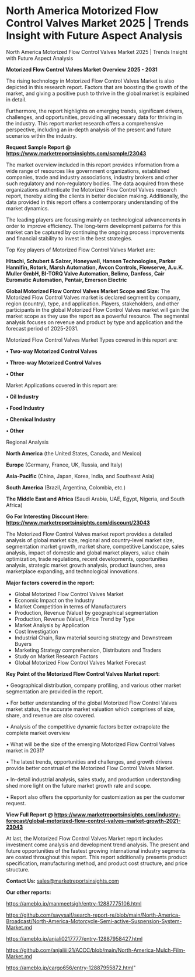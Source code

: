 # North America Motorized Flow Control Valves Market 2025 | Trends Insight with Future Aspect Analysis
North America Motorized Flow Control Valves Market 2025 | Trends Insight with Future Aspect Analysis

<Strong> Motorized Flow Control Valves Market Overview 2025 - 2031</strong>

The rising technology in Motorized Flow Control Valves Market is also depicted in this research report. Factors that are boosting the growth of the market, and giving a positive push to thrive in the global market is explained in detail.

Furthermore, the report highlights on emerging trends, significant drivers, challenges, and opportunities, providing all necessary data for thriving in the industry. This report market research offers a comprehensive perspective, including an in-depth analysis of the present and future scenarios within the industry.

<strong>Request Sample Report @ <a href=https://www.marketreportsinsights.com/sample/23043>https://www.marketreportsinsights.com/sample/23043</a></strong>

The market overview included in this report provides information from a wide range of resources like government organizations, established companies, trade and industry associations, industry brokers and other such regulatory and non-regulatory bodies. The data acquired from these organizations authenticate the Motorized Flow Control Valves research report, thereby aiding the clients in better decision making. Additionally, the data provided in this report offers a contemporary understanding of the market dynamics.

The leading players are focusing mainly on technological advancements in order to improve efficiency. The long-term development patterns for this market can be captured by continuing the ongoing process improvements and financial stability to invest in the best strategies.

Top Key players of Motorized Flow Control Valves Market are:

<strong>Hitachi, Schubert & Salzer, Honeywell, Hansen Technologies, Parker Hannifin, Rotork, Marsh Automation, Avcon Controls, Flowserve, A.u.K. Muller GmbH, BI-TORQ Valve Automation, Belimo, Danfoss, Cair Euromatic Automation, Pentair, Emerson Electric</strong>

<strong><b>Global Motorized Flow Control Valves Market Scope and Size:</b></strong>
The Motorized Flow Control Valves market is declared segment by company, region (country), type, and application. Players, stakeholders, and other participants in the global Motorized Flow Control Valves market will gain the market scope as they use the report as a powerful resource. The segmental analysis focuses on revenue and product by type and application and the forecast period of 2025-2031.

Motorized Flow Control Valves Market Types covered in this report are:

<strong>• Two-way Motorized Control Valves

• Three-way Motorized Control Valves

• Other</strong>

Market Applications covered in this report are:

<strong>• Oil Industry

• Food Industry

• Chemical Industry

• Other</strong> 

Regional Analysis

<strong>North America</strong> (the United States, Canada, and Mexico)

<strong>Europe</strong> (Germany, France, UK, Russia, and Italy)

<strong>Asia-Pacific</strong> (China, Japan, Korea, India, and Southeast Asia)

<strong>South America</strong> (Brazil, Argentina, Colombia, etc.)

<strong>The Middle East and Africa</strong> (Saudi Arabia, UAE, Egypt, Nigeria, and South Africa)

<strong>Go For Interesting Discount Here: <a href=https://www.marketreportsinsights.com/discount/23043>https://www.marketreportsinsights.com/discount/23043</a></strong>

The Motorized Flow Control Valves market report provides a detailed analysis of global market size, regional and country-level market size, segmentation market growth, market share, competitive Landscape, sales analysis, impact of domestic and global market players, value chain optimization, trade regulations, recent developments, opportunities analysis, strategic market growth analysis, product launches, area marketplace expanding, and technological innovations.

<strong><b>Major factors covered in the report:</b></strong>
<ul>
  <li>Global Motorized Flow Control Valves Market </li>
  <li>Economic Impact on the Industry</li>
  <li>Market Competition in terms of Manufacturers</li>
  <li>Production, Revenue (Value) by geographical segmentation</li>
  <li>Production, Revenue (Value), Price Trend by Type</li>
  <li>Market Analysis by Application</li>
  <li>Cost Investigation</li>
  <li>Industrial Chain, Raw material sourcing strategy and Downstream Buyers</li>
  <li>Marketing Strategy comprehension, Distributors and Traders</li>
  <li>Study on Market Research Factors</li>
  <li>Global Motorized Flow Control Valves Market Forecast</li>
</ul>

<strong><b>Key Point of the Motorized Flow Control Valves Market report:</b></strong>

• Geographical distribution, company profiling, and various other market segmentation are provided in the report.

• For better understanding of the global Motorized Flow Control Valves market status, the accurate market valuation which comprises of size, share, and revenue are also covered.

• Analysis of the competitive dynamic factors better extrapolate the complete market overview

• What will be the size of the emerging Motorized Flow Control Valves market in 2031?

• The latest trends, opportunities and challenges, and growth drivers provide better construal of the Motorized Flow Control Valves Market.

• In-detail industrial analysis, sales study, and production understanding shed more light on the future market growth rate and scope.

• Report also offers the opportunity for customization as per the customer request.

<strong><b>View Full Report @ <a href=https://www.marketreportsinsights.com/industry-forecast/global-motorized-flow-control-valves-market-growth-2021-23043>https://www.marketreportsinsights.com/industry-forecast/global-motorized-flow-control-valves-market-growth-2021-23043</a></b></strong>


At last, the Motorized Flow Control Valves Market report includes investment come analysis and development trend analysis. The present and future opportunities of the fastest growing international industry segments are coated throughout this report. This report additionally presents product specification, manufacturing method, and product cost structure, and price structure.

<strong>Contact Us:</strong>
sales@marketreportsinsights.com

<strong>Our other reports:</strong>

<a href=https://ameblo.jp/manmeetsigh/entry-12887775106.html>https://ameblo.jp/manmeetsigh/entry-12887775106.html</a>

<a href=https://github.com/sayysaif/search-report-re/blob/main/North-America-Broadcast/North-America-Motorcycle-Semi-active-Suspension-System-Market.md>https://github.com/sayysaif/search-report-re/blob/main/North-America-Broadcast/North-America-Motorcycle-Semi-active-Suspension-System-Market.md</a>

<a href=https://ameblo.jp/anjali0217777/entry-12887958427.html>https://ameblo.jp/anjali0217777/entry-12887958427.html</a>

<a href=https://github.com/anjaliiii21/ACCC/blob/main/North-America-Mulch-Film-Market.md>https://github.com/anjaliiii21/ACCC/blob/main/North-America-Mulch-Film-Market.md</a>

<a href=https://ameblo.jp/cargo656/entry-12887955872.html>https://ameblo.jp/cargo656/entry-12887955872.html</a>"
